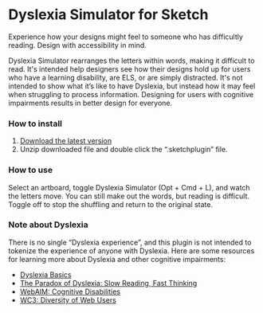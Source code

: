 # Dyslexia Simulator for Sketch
Experience how your designs might feel to someone who has difficultly reading. Design with accessibility in mind.

Dyslexia Simulator rearranges the letters within words, making it difficult to read. It's intended help designers see how their designs hold up for users who have a learning disability, are ELS, or are simply distracted. It's not intended to show what it’s like to have Dyslexia, but instead how it may feel when struggling to process information. Designing for users with cognitive impairments results in better design for everyone. 

### How to install
1. [Download the latest version](https://github.com/laurenporter/dyslexia-simulator-sketch-plugin/archive/master.zip)
2. Unzip downloaded file and double click the “.sketchplugin” file.

### How to use
Select an artboard, toggle Dyslexia Simulator (Opt + Cmd + L), and watch the letters move. You can still make out the words, but reading is difficult. Toggle off to stop the shuffling and return to the original state.

### Note about Dyslexia
There is no single “Dyslexia experience”, and this plugin is not intended to tokenize the experience of anyone with Dyslexia. 
Here are some resources for learning more about Dyslexia and other cognitive impairments:

- [Dyslexia Basics](https://dyslexiaida.org/dyslexia-basics/)
- [The Paradox of Dyslexia: Slow Reading, Fast Thinking](http://www.yalescientific.org/2011/04/the-paradox-of-dyslexia-slow-reading-fast-thinking/)
- [WebAIM: Cognitive Disabilities](http://webaim.org/articles/cognitive/cognitive_too_little/)
- [WC3: Diversity of Web Users](https://www.w3.org/WAI/intro/people-use-web/diversity)
